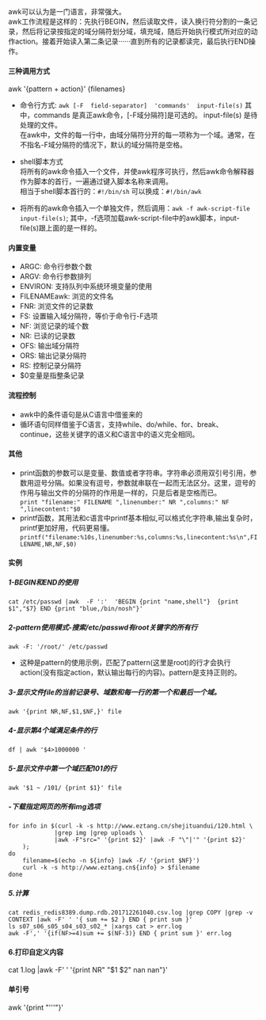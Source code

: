 awk可以认为是一门语言，非常强大。  
awk工作流程是这样的：先执行BEGIN，然后读取文件，读入换行符分割的一条记录，然后将记录按指定的域分隔符划分域，填充域，随后开始执行模式所对应的动作action。接着开始读入第二条记录······直到所有的记录都读完，最后执行END操作。

#### 三种调用方式
awk '{pattern + action}' {filenames}

+ 命令行方式:
```awk [-F  field-separator]  'commands'  input-file(s)```
    其中，commands 是真正awk命令，[-F域分隔符]是可选的。 input-file(s) 是待处理的文件。  
    在awk中，文件的每一行中，由域分隔符分开的每一项称为一个域。通常，在不指名-F域分隔符的情况下，默认的域分隔符是空格。

+ shell脚本方式  
    将所有的awk命令插入一个文件，并使awk程序可执行，然后awk命令解释器作为脚本的首行，一遍通过键入脚本名称来调用。  
    相当于shell脚本首行的：```#!/bin/sh``` 可以换成：```#!/bin/awk```

+ 将所有的awk命令插入一个单独文件，然后调用：```awk -f awk-script-file input-file(s)```; 其中，-f选项加载awk-script-file中的awk脚本，input-file(s)跟上面的是一样的。

#### 内置变量
+ ARGC: 命令行参数个数
+ ARGV: 命令行参数排列
+ ENVIRON: 支持队列中系统环境变量的使用
+ FILENAMEawk: 浏览的文件名
+ FNR: 浏览文件的记录数
+ FS: 设置输入域分隔符，等价于命令行-F选项
+ NF: 浏览记录的域个数
+ NR: 已读的记录数
+ OFS: 输出域分隔符
+ ORS: 输出记录分隔符
+ RS: 控制记录分隔符
+ $0变量是指整条记录

#### 流程控制
+ awk中的条件语句是从C语言中借鉴来的
+ 循环语句同样借鉴于C语言，支持while、do/while、for、break、continue，这些关键字的语义和C语言中的语义完全相同。

#### 其他
+ print函数的参数可以是变量、数值或者字符串。字符串必须用双引号引用，参数用逗号分隔。如果没有逗号，参数就串联在一起而无法区分。这里，逗号的作用与输出文件的分隔符的作用是一样的，只是后者是空格而已。  
```print "filename:" FILENAME ",linenumber:" NR ",columns:" NF ",linecontent:"$0```
+ printf函数，其用法和c语言中printf基本相似,可以格式化字符串,输出复杂时，printf更加好用，代码更易懂。
```printf("filename:%10s,linenumber:%s,columns:%s,linecontent:%s\n",FILENAME,NR,NF,$0)```


#### 实例
##### 1-BEGIN和END的使用
```cat /etc/passwd |awk  -F ':'  'BEGIN {print "name,shell"}  {print $1","$7} END {print "blue,/bin/nosh"}'```

##### 2-pattern使用模式-搜索/etc/passwd有root关键字的所有行
```awk -F: '/root/' /etc/passwd```

+ 这种是pattern的使用示例，匹配了pattern(这里是root)的行才会执行action(没有指定action，默认输出每行的内容)。pattern是支持正则的。

##### 3-显示文件file的当前记录号、域数和每一行的第一个和最后一个域。
```awk '{print NR,NF,$1,$NF,}' file```

##### 4-显示第4个域满足条件的行
```df | awk '$4>1000000 '```

##### 5-显示文件中第一个域匹配101的行
```awk '$1 ~ /101/ {print $1}' file```

##### -下载指定网页的所有img选项
```
for info in $(curl -k -s http://www.eztang.cn/shejituandui/120.html \
             |grep img |grep uploads \
             |awk -F"src=" '{print $2}' |awk -F "\"|'" '{print $2}' 
    );
do
    filename=$(echo -n ${info} |awk -F/ '{print $NF}')
    curl -k -s http://www.eztang.cn${info} > $filename
done
```

##### 5.计算
```
cat redis_redis8389.dump.rdb.201712261040.csv.log |grep COPY |grep -v CONTEXT |awk -F' ' '{ sum += $2 } END { print sum }'
ls s07_s06_s05_s04_s03_s02_* |xargs cat > err.log
awk -F',' '{if(NF>=4)sum += $(NF-3)} END { print sum }' err.log
```

#### 6.打印自定义内容
cat 1.log |awk -F' ' '{print NR" "$1 $2" nan nan"}'

#### 单引号
awk '{print "'\''"}' 
